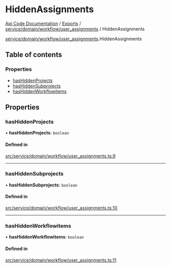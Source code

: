 # HiddenAssignments
 
[Api Code Documentation](../README.md) / [Exports](../modules.md) / [service/domain/workflow/user\_assignments](../modules/service_domain_workflow_user_assignments.md) / HiddenAssignments

[service/domain/workflow/user\_assignments](../modules/service_domain_workflow_user_assignments.md).HiddenAssignments

## Table of contents

### Properties

- [hasHiddenProjects](service_domain_workflow_user_assignments.HiddenAssignments.md#hashiddenprojects)
- [hasHiddenSubprojects](service_domain_workflow_user_assignments.HiddenAssignments.md#hashiddensubprojects)
- [hasHiddenWorkflowitems](service_domain_workflow_user_assignments.HiddenAssignments.md#hashiddenworkflowitems)

## Properties

### hasHiddenProjects

• **hasHiddenProjects**: `boolean`

#### Defined in

[src/service/domain/workflow/user_assignments.ts:9](https://github.com/openkfw/TruBudget/blob/965031f/api/src/service/domain/workflow/user_assignments.ts#L9)

___

### hasHiddenSubprojects

• **hasHiddenSubprojects**: `boolean`

#### Defined in

[src/service/domain/workflow/user_assignments.ts:10](https://github.com/openkfw/TruBudget/blob/965031f/api/src/service/domain/workflow/user_assignments.ts#L10)

___

### hasHiddenWorkflowitems

• **hasHiddenWorkflowitems**: `boolean`

#### Defined in

[src/service/domain/workflow/user_assignments.ts:11](https://github.com/openkfw/TruBudget/blob/965031f/api/src/service/domain/workflow/user_assignments.ts#L11)
